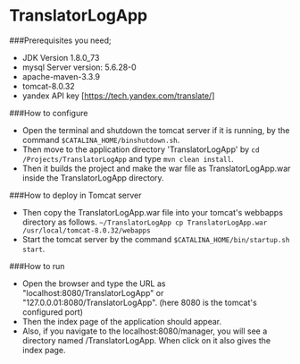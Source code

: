 # TranslatorLogApp

###Prerequisites you need;
* JDK Version 1.8.0_73
* mysql Server version: 5.6.28-0
* apache-maven-3.3.9
* tomcat-8.0.32
* yandex API key [https://tech.yandex.com/translate/]

###How to configure 
- Open the terminal and shutdown the tomcat server if it is running, by the command ``$CATALINA_HOME/binshutdown.sh``.
- Then move to the application directory 'TranslatorLogApp' by ``cd /Projects/TranslatorLogApp`` and type ``mvn clean install``.
- Then it builds the project and make the war file as TranslatorLogApp.war inside the TranslatorLogApp directory.

###How to deploy in Tomcat server
- Then copy the TranslatorLogApp.war file into your tomcat's webbapps directory as follows.
``~/TranslatorLogApp cp TranslatorLogApp.war /usr/local/tomcat-8.0.32/webapps ``
- Start the tomcat server by the command ``$CATALINA_HOME/bin/startup.sh start``.

###How to run
- Open the browser and type the URL as "localhost:8080/TranslatorLogApp" or "127.0.0.01:8080/TranslatorLogApp". (here 8080 is the tomcat's configured port)
- Then the index page of the application should appear.
- Also, if you navigate to the localhost:8080/manager, you will see a directory named /TranslatorLogApp. When click on it also gives the index page.
